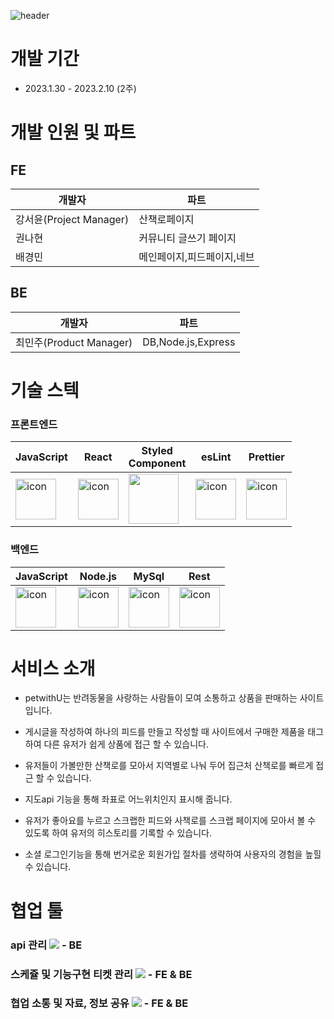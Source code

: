![header](https://capsule-render.vercel.app/api?type=Rect&color=a41523&fontColor=f3eadd&height=300&section=header&text=PETWITHU&fontSize=120)

# 개발 기간

- 2023.1.30 - 2023.2.10 (2주)

# 개발 인원 및 파트

## FE

|개발자                 |파트                |
|---------------------|-------------------|
|강서윤(Project Manager)| 산책로페이지         |
|권나현                 |커뮤니티 글쓰기 페이지  |
|배경민                 |메인페이지,피드페이지,네브|

## BE

|개발자                  |파트               |
|----------------------|------------------|
|최민주(Product Manager) |DB,Node.js,Express|

# 기술 스텍

### 프론트엔드

|JavaScript|React|Styled<br>Component|esLint|Prettier|
|----------|------|---------------|-------|--------|
|<div style="display: flex; align-items: flex-start;"><img src="https://techstack-generator.vercel.app/js-icon.svg" alt="icon" width="65" height="65" /></div>|<div style="display: flex; align-items: flex-start;"><img src="https://techstack-generator.vercel.app/react-icon.svg" alt="icon" width="65" height="65" /></div>|<img height='80' src="https://raw.githubusercontent.com/styled-components/brand/master/styled-components.png" />|<div style="display: flex; align-items: flex-start;"><img src="https://techstack-generator.vercel.app/eslint-icon.svg" alt="icon" width="65" height="65" /></div>|<div style="display: flex; align-items: flex-start;"><img src="https://techstack-generator.vercel.app/prettier-icon.svg" alt="icon" width="65" height="65" /></div>

### 백엔드

|JavaScript|Node.js|MySql|Rest|
|----------|-------|-----|-----|
|<div style="display: flex; align-items: flex-start;"><img src="https://techstack-generator.vercel.app/js-icon.svg" alt="icon" width="65" height="65" /></div>|<div style="display: flex; align-items: flex-start;"><img src="https://techstack-generator.vercel.app/nginx-icon.svg" alt="icon" width="65" height="65" /></div>|<div style="display: flex; align-items: flex-start;"><img src="https://techstack-generator.vercel.app/mysql-icon.svg" alt="icon" width="65" height="65" /></div>|<div style="display: flex; align-items: flex-start;"><img src="https://techstack-generator.vercel.app/restapi-icon.svg" alt="icon" width="65" height="65" /></div>|

# 서비스 소개
- petwithU는 반려동물을 사랑하는 사람들이 모여 소통하고 상품을 판매하는 사이트 입니다.

- 게시글을 작성하여 하나의 피드를 만들고 작성할 때 사이트에서 구매한 제품을 태그하여 다른 유저가 쉽게 상품에 접근 할 수 있습니다.
- 유저들이 가볼만한 산책로를 모아서 지역별로 나눠 두어 집근처 산책로를 빠르게 접근 할 수 있습니다.
- 지도api 기능을 통해 좌표로 어느위치인지 표시해 줍니다.
- 유저가 좋아요를 누르고 스크랩한 피드와 사책로를 스크랩 페이지에 모아서 볼 수 있도록 하여 유저의 히스토리를 기록할 수 있습니다.
- 소셜 로그인기능을 통해 번거로운 회원가입 절차를 생략하여 사용자의 경험을 높힐 수 있습니다.

# 협업 툴

### api 관리 <img src="https://img.shields.io/badge/postman-FF6C37?style=for-the-badge&logo=postman&logoColor=white"> - BE
### 스케쥴 및 기능구현 티켓 관리 <img src="https://img.shields.io/badge/trello-0052CC?style=for-the-badge&logo=trello&logoColor=White"> - FE & BE
### 협업 소통 및 자료, 정보 공유 <img src="https://img.shields.io/badge/slack-4A154B?style=for-the-badge&logo=trello&logoColor=White"> - FE & BE




